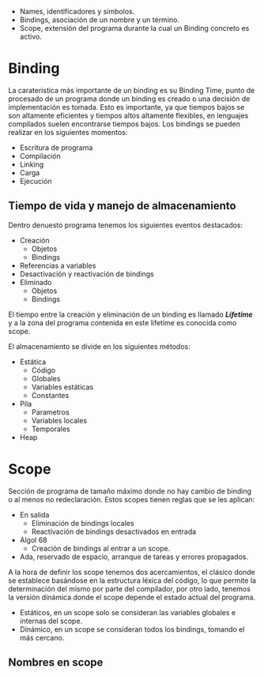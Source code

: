 - Names, identificadores y símbolos.
- Bindings, asociación de un nombre y un término.
- Scope, extensión del programa durante la cual un Binding concreto es activo.

# Binding
La carateristica más importante de un binding es su Binding Time, punto de procesado de un programa donde un binding es creado o una decisión de implementación es tomada. Esto es importante, ya que tiempos bajos se son altamente eficientes y tiempos altos altamente flexibles, en lenguajes compilados suelen encontrarse tiempos bajos. Los bindings se pueden realizar en los siguientes momentos:
- Escritura de programa
- Compilación
- Linking
- Carga
- Ejecución

## Tiempo de vida y manejo de almacenamiento
Dentro denuesto programa tenemos los siguientes eventos destacados:
- Creación
	- Objetos
	- Bindings
- Referencias a variables
- Desactivación y reactivación de bindings
- Eliminado
	- Objetos
	- Bindings

El tiempo entre la creación y eliminación de un binding es llamado ***Lifetime*** y a la zona del programa contenida en este lifetime es conocida como scope.

El almacenamiento se divide en los siguientes métodos:
- Estática
	- Código
	- Globales
	- Variables estáticas
	- Constantes
- Pila
	- Parametros
	- Variables locales
	- Temporales
- Heap

# Scope
Sección de programa de tamaño máximo donde no hay cambio de binding o al menos no redeclaración.
Estos scopes tienen reglas que se les aplican:
- En salida
	- Eliminación de bindings locales
	- Reactivación de bindings desactivados en entrada
- Algol 68
	- Creación de bindings al entrar a un scope.
- Ada, reservado de espacio, arranque de tareas y errores propagados.

A la hora de definir los scope tenemos dos acercamientos, el clásico donde se establece basándose en la estructura léxica del código, lo que permite la determinación del mismo por parte del compilador, por otro lado, tenemos la versión dinámica donde el scope depende el estado actual del programa.
- Estáticos, en un scope solo se consideran las variables globales e internas del scope.
- Dinámico, en un scope se consideran todos los bindings, tomando el más cercano.

## Nombres en scope
